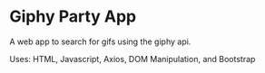 <h1>Giphy Party App</h1>
<p>A web app to search for gifs using the giphy api.</p>
<p>Uses: HTML, Javascript, Axios, DOM Manipulation, and Bootstrap</p>
